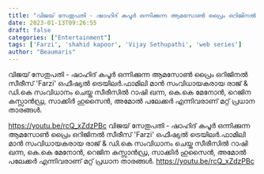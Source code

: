 ```yaml
---
title: "വിജയ് സേതുപതി - ഷാഹിദ് കപൂർ ഒന്നിക്കുന്ന ആമസോൺ പ്രൈം ഒറിജിനൽ സീരീസ് 'Farzi' ഒഫീഷ്യൽ ട്രെയിലർ"
date: 2023-01-13T09:26:55
draft: false
categories: ["Entertainment"]
tags: ['Farzi', 'shahid kapoor', 'Vijay Sethupathi', 'web series']
author: "Beaumaris"
---
```


വിജയ് സേതുപതി - ഷാഹിദ് കപൂർ ഒന്നിക്കുന്ന ആമസോൺ പ്രൈം ഒറിജിനൽ സീരീസ് 'Farzi' ഒഫീഷ്യൽ ട്രെയിലർ.ഫാമിലി മാൻ സംവിധായകരായ രാജ് &amp; ഡി.കെ സംവിധാനം ചെയ്ത സീരീസിൽ റാഷി ഖന്ന, കെ.കെ മേനോൻ, റെജിന കസ്സാൻഡ്ര, സാക്കിർ ഹുസൈൻ, അമോൽ പലേക്കർ എന്നിവരാണ് മറ്റ് പ്രധാന താരങ്ങൾ.

https://youtu.be/rcQ_xZdzPBc
വിജയ് സേതുപതി - ഷാഹിദ് കപൂർ ഒന്നിക്കുന്ന ആമസോൺ പ്രൈം ഒറിജിനൽ സീരീസ് 'Farzi' ഒഫീഷ്യൽ ട്രെയിലർ.ഫാമിലി മാൻ സംവിധായകരായ രാജ് & ഡി.കെ സംവിധാനം ചെയ്ത സീരീസിൽ റാഷി ഖന്ന, കെ.കെ മേനോൻ, റെജിന കസ്സാൻഡ്ര, സാക്കിർ ഹുസൈൻ, അമോൽ പലേക്കർ എന്നിവരാണ് മറ്റ് പ്രധാന താരങ്ങൾ. https://youtu.be/rcQ_xZdzPBc
